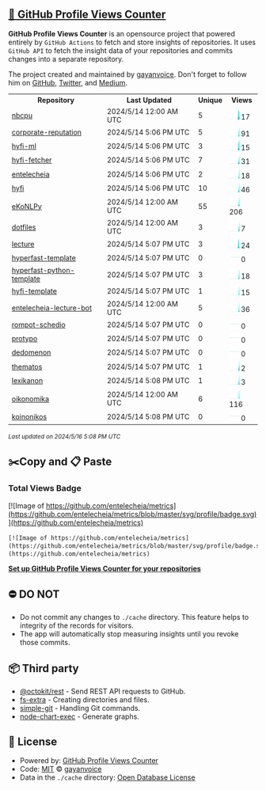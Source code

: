 ## [🚀 GitHub Profile Views Counter](https://github.com/gayanvoice/github-profile-views-counter)
**GitHub Profile Views Counter** is an opensource project that powered entirely by  `GitHub Actions` to fetch and store insights of repositories.
It uses `GitHub API` to fetch the insight data of your repositories and commits changes into a separate repository.

The project created and maintained by [gayanvoice](https://github.com/gayanvoice). Don't forget to follow him on [GitHub](https://github.com/gayanvoice), [Twitter](https://twitter.com/gayanvoice), and [Medium](https://gayanvoice.medium.com/).

<table>
	<tr>
		<th>
			Repository
		</th>
		<th>
			Last Updated
		</th>
		<th>
			Unique
		</th>
		<th>
			Views
		</th>
	</tr>
	<tr>
		<td>
			<a href="https://github.com/entelecheia/metrics/tree/master/readme/659431192/year.md">
				nbcpu
			</a>
		</td>
		<td>
			2024/5/14 12:00 AM UTC
		</td>
		<td>
			5
		</td>
		<td>
			<img alt="Response time graph" src="https://github.com/entelecheia/metrics/raw/master/graph/659431192/small/year.png" height="20"> 17
		</td>
	</tr>
	<tr>
		<td>
			<a href="https://github.com/entelecheia/metrics/tree/master/readme/650365909/year.md">
				corporate-reputation
			</a>
		</td>
		<td>
			2024/5/14 5:06 PM UTC
		</td>
		<td>
			5
		</td>
		<td>
			<img alt="Response time graph" src="https://github.com/entelecheia/metrics/raw/master/graph/650365909/small/year.png" height="20"> 91
		</td>
	</tr>
	<tr>
		<td>
			<a href="https://github.com/entelecheia/metrics/tree/master/readme/685736205/year.md">
				hyfi-ml
			</a>
		</td>
		<td>
			2024/5/14 5:06 PM UTC
		</td>
		<td>
			3
		</td>
		<td>
			<img alt="Response time graph" src="https://github.com/entelecheia/metrics/raw/master/graph/685736205/small/year.png" height="20"> 15
		</td>
	</tr>
	<tr>
		<td>
			<a href="https://github.com/entelecheia/metrics/tree/master/readme/673117205/year.md">
				hyfi-fetcher
			</a>
		</td>
		<td>
			2024/5/14 5:06 PM UTC
		</td>
		<td>
			7
		</td>
		<td>
			<img alt="Response time graph" src="https://github.com/entelecheia/metrics/raw/master/graph/673117205/small/year.png" height="20"> 31
		</td>
	</tr>
	<tr>
		<td>
			<a href="https://github.com/entelecheia/metrics/tree/master/readme/535561204/year.md">
				entelecheia
			</a>
		</td>
		<td>
			2024/5/14 5:06 PM UTC
		</td>
		<td>
			2
		</td>
		<td>
			<img alt="Response time graph" src="https://github.com/entelecheia/metrics/raw/master/graph/535561204/small/year.png" height="20"> 18
		</td>
	</tr>
	<tr>
		<td>
			<a href="https://github.com/entelecheia/metrics/tree/master/readme/607985556/year.md">
				hyfi
			</a>
		</td>
		<td>
			2024/5/14 5:06 PM UTC
		</td>
		<td>
			10
		</td>
		<td>
			<img alt="Response time graph" src="https://github.com/entelecheia/metrics/raw/master/graph/607985556/small/year.png" height="20"> 46
		</td>
	</tr>
	<tr>
		<td>
			<a href="https://github.com/entelecheia/metrics/tree/master/readme/124036623/year.md">
				eKoNLPy
			</a>
		</td>
		<td>
			2024/5/14 12:00 AM UTC
		</td>
		<td>
			55
		</td>
		<td>
			<img alt="Response time graph" src="https://github.com/entelecheia/metrics/raw/master/graph/124036623/small/year.png" height="20"> 206
		</td>
	</tr>
	<tr>
		<td>
			<a href="https://github.com/entelecheia/metrics/tree/master/readme/573211933/year.md">
				dotfiles
			</a>
		</td>
		<td>
			2024/5/14 12:00 AM UTC
		</td>
		<td>
			3
		</td>
		<td>
			<img alt="Response time graph" src="https://github.com/entelecheia/metrics/raw/master/graph/573211933/small/year.png" height="20"> 7
		</td>
	</tr>
	<tr>
		<td>
			<a href="https://github.com/entelecheia/metrics/tree/master/readme/604357095/year.md">
				lecture
			</a>
		</td>
		<td>
			2024/5/14 5:07 PM UTC
		</td>
		<td>
			3
		</td>
		<td>
			<img alt="Response time graph" src="https://github.com/entelecheia/metrics/raw/master/graph/604357095/small/year.png" height="20"> 24
		</td>
	</tr>
	<tr>
		<td>
			<a href="https://github.com/entelecheia/metrics/tree/master/readme/604429015/year.md">
				hyperfast-template
			</a>
		</td>
		<td>
			2024/5/14 5:07 PM UTC
		</td>
		<td>
			0
		</td>
		<td>
			<img alt="Response time graph" src="https://github.com/entelecheia/metrics/raw/master/graph/604429015/small/year.png" height="20"> 0
		</td>
	</tr>
	<tr>
		<td>
			<a href="https://github.com/entelecheia/metrics/tree/master/readme/602903448/year.md">
				hyperfast-python-template
			</a>
		</td>
		<td>
			2024/5/14 5:07 PM UTC
		</td>
		<td>
			3
		</td>
		<td>
			<img alt="Response time graph" src="https://github.com/entelecheia/metrics/raw/master/graph/602903448/small/year.png" height="20"> 18
		</td>
	</tr>
	<tr>
		<td>
			<a href="https://github.com/entelecheia/metrics/tree/master/readme/630262716/year.md">
				hyfi-template
			</a>
		</td>
		<td>
			2024/5/14 5:07 PM UTC
		</td>
		<td>
			1
		</td>
		<td>
			<img alt="Response time graph" src="https://github.com/entelecheia/metrics/raw/master/graph/630262716/small/year.png" height="20"> 15
		</td>
	</tr>
	<tr>
		<td>
			<a href="https://github.com/entelecheia/metrics/tree/master/readme/613695920/year.md">
				entelecheia-lecture-bot
			</a>
		</td>
		<td>
			2024/5/14 12:00 AM UTC
		</td>
		<td>
			5
		</td>
		<td>
			<img alt="Response time graph" src="https://github.com/entelecheia/metrics/raw/master/graph/613695920/small/year.png" height="20"> 36
		</td>
	</tr>
	<tr>
		<td>
			<a href="https://github.com/entelecheia/metrics/tree/master/readme/630907847/year.md">
				rompot-schedio
			</a>
		</td>
		<td>
			2024/5/14 5:07 PM UTC
		</td>
		<td>
			0
		</td>
		<td>
			<img alt="Response time graph" src="https://github.com/entelecheia/metrics/raw/master/graph/630907847/small/year.png" height="20"> 0
		</td>
	</tr>
	<tr>
		<td>
			<a href="https://github.com/entelecheia/metrics/tree/master/readme/630749454/year.md">
				protypo
			</a>
		</td>
		<td>
			2024/5/14 5:07 PM UTC
		</td>
		<td>
			0
		</td>
		<td>
			<img alt="Response time graph" src="https://github.com/entelecheia/metrics/raw/master/graph/630749454/small/year.png" height="20"> 0
		</td>
	</tr>
	<tr>
		<td>
			<a href="https://github.com/entelecheia/metrics/tree/master/readme/630221953/year.md">
				dedomenon
			</a>
		</td>
		<td>
			2024/5/14 5:07 PM UTC
		</td>
		<td>
			0
		</td>
		<td>
			<img alt="Response time graph" src="https://github.com/entelecheia/metrics/raw/master/graph/630221953/small/year.png" height="20"> 0
		</td>
	</tr>
	<tr>
		<td>
			<a href="https://github.com/entelecheia/metrics/tree/master/readme/630222248/year.md">
				thematos
			</a>
		</td>
		<td>
			2024/5/14 5:07 PM UTC
		</td>
		<td>
			1
		</td>
		<td>
			<img alt="Response time graph" src="https://github.com/entelecheia/metrics/raw/master/graph/630222248/small/year.png" height="20"> 2
		</td>
	</tr>
	<tr>
		<td>
			<a href="https://github.com/entelecheia/metrics/tree/master/readme/630228734/year.md">
				lexikanon
			</a>
		</td>
		<td>
			2024/5/14 5:08 PM UTC
		</td>
		<td>
			1
		</td>
		<td>
			<img alt="Response time graph" src="https://github.com/entelecheia/metrics/raw/master/graph/630228734/small/year.png" height="20"> 3
		</td>
	</tr>
	<tr>
		<td>
			<a href="https://github.com/entelecheia/metrics/tree/master/readme/630909855/year.md">
				oikonomika
			</a>
		</td>
		<td>
			2024/5/14 12:00 AM UTC
		</td>
		<td>
			6
		</td>
		<td>
			<img alt="Response time graph" src="https://github.com/entelecheia/metrics/raw/master/graph/630909855/small/year.png" height="20"> 116
		</td>
	</tr>
	<tr>
		<td>
			<a href="https://github.com/entelecheia/metrics/tree/master/readme/630910695/year.md">
				koinonikos
			</a>
		</td>
		<td>
			2024/5/14 5:08 PM UTC
		</td>
		<td>
			0
		</td>
		<td>
			<img alt="Response time graph" src="https://github.com/entelecheia/metrics/raw/master/graph/630910695/small/year.png" height="20"> 0
		</td>
	</tr>
</table>

<small><i>Last updated on 2024/5/16 5:08 PM UTC</i></small>

## ✂️Copy and 📋 Paste
### Total Views Badge
[![Image of https://github.com/entelecheia/metrics](https://github.com/entelecheia/metrics/blob/master/svg/profile/badge.svg)](https://github.com/entelecheia/metrics)

```readme
[![Image of https://github.com/entelecheia/metrics](https://github.com/entelecheia/metrics/blob/master/svg/profile/badge.svg)](https://github.com/entelecheia/metrics)
```
[**Set up GitHub Profile Views Counter for your repositories**](https://github.com/gayanvoice/github-profile-views-counter)
## ⛔ DO NOT
- Do not commit any changes to `./cache` directory. This feature helps to integrity of the records for visitors.
- The app will automatically stop measuring insights until you revoke those commits.
## 📦 Third party

- [@octokit/rest](https://www.npmjs.com/package/@octokit/rest) - Send REST API requests to GitHub.
- [fs-extra](https://www.npmjs.com/package/fs-extra) - Creating directories and files.
- [simple-git](https://www.npmjs.com/package/simple-git) - Handling Git commands.
- [node-chart-exec](https://www.npmjs.com/package/node-chart-exec) - Generate graphs.
## 📄 License
- Powered by: [GitHub Profile Views Counter](https://github.com/gayanvoice/github-profile-views-counter)
- Code: [MIT](./LICENSE) © [gayanvoice](https://github.com/gayanvoice)
- Data in the `./cache` directory: [Open Database License](https://opendatacommons.org/licenses/odbl/1-0/)